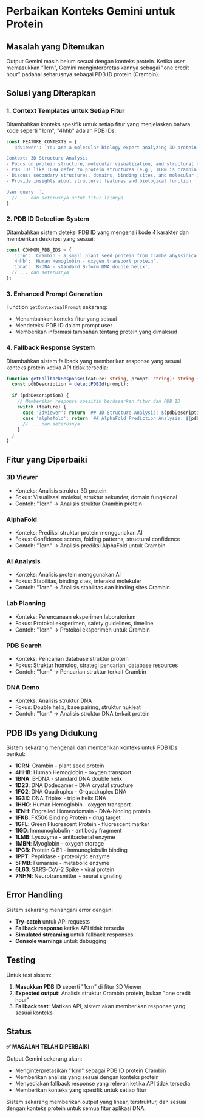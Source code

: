 # Perbaikan Konteks Gemini untuk Protein

## Masalah yang Ditemukan

Output Gemini masih belum sesuai dengan konteks protein. Ketika user memasukkan "1crn", Gemini menginterpretasikannya sebagai "one credit hour" padahal seharusnya sebagai PDB ID protein (Crambin).

## Solusi yang Diterapkan

### 1. **Context Templates untuk Setiap Fitur**

Ditambahkan konteks spesifik untuk setiap fitur yang menjelaskan bahwa kode seperti "1crn", "4hhb" adalah PDB IDs:

```typescript
const FEATURE_CONTEXTS = {
  '3dviewer': `You are a molecular biology expert analyzing 3D protein structures. When users mention codes like "1crn", "4hhb", etc., these are PDB (Protein Data Bank) IDs referring to specific protein structures. Always interpret these in the context of protein structures, not academic credits or other meanings.

Context: 3D Structure Analysis
- Focus on protein structure, molecular visualization, and structural biology
- PDB IDs like 1CRN refer to protein structures (e.g., 1CRN is crambin protein)
- Discuss secondary structures, domains, binding sites, and molecular interactions
- Provide insights about structural features and biological function

User query: `,
  // ... dan seterusnya untuk fitur lainnya
}
```

### 2. **PDB ID Detection System**

Ditambahkan sistem deteksi PDB ID yang mengenali kode 4 karakter dan memberikan deskripsi yang sesuai:

```typescript
const COMMON_PDB_IDS = {
  '1crn': 'Crambin - a small plant seed protein from Crambe abyssinica',
  '4hhb': 'Human Hemoglobin - oxygen transport protein',
  '1bna': 'B-DNA - standard B-form DNA double helix',
  // ... dan seterusnya
};
```

### 3. **Enhanced Prompt Generation**

Function `getContextualPrompt` sekarang:
- Menambahkan konteks fitur yang sesuai
- Mendeteksi PDB ID dalam prompt user
- Memberikan informasi tambahan tentang protein yang dimaksud

### 4. **Fallback Response System**

Ditambahkan sistem fallback yang memberikan response yang sesuai konteks protein ketika API tidak tersedia:

```typescript
function getFallbackResponse(feature: string, prompt: string): string {
  const pdbDescription = detectPDBId(prompt);
  
  if (pdbDescription) {
    // Memberikan response spesifik berdasarkan fitur dan PDB ID
    switch (feature) {
      case '3dviewer': return `## 3D Structure Analysis: ${pdbDescription}...`;
      case 'alphafold': return `## AlphaFold Prediction Analysis: ${pdbDescription}...`;
      // ... dan seterusnya
    }
  }
}
```

## Fitur yang Diperbaiki

### **3D Viewer**
- Konteks: Analisis struktur 3D protein
- Fokus: Visualisasi molekul, struktur sekunder, domain fungsional
- Contoh: "1crn" → Analisis struktur Crambin protein

### **AlphaFold**
- Konteks: Prediksi struktur protein menggunakan AI
- Fokus: Confidence scores, folding patterns, structural confidence
- Contoh: "1crn" → Analisis prediksi AlphaFold untuk Crambin

### **AI Analysis**
- Konteks: Analisis protein menggunakan AI
- Fokus: Stabilitas, binding sites, interaksi molekuler
- Contoh: "1crn" → Analisis stabilitas dan binding sites Crambin

### **Lab Planning**
- Konteks: Perencanaan eksperimen laboratorium
- Fokus: Protokol eksperimen, safety guidelines, timeline
- Contoh: "1crn" → Protokol eksperimen untuk Crambin

### **PDB Search**
- Konteks: Pencarian database struktur protein
- Fokus: Struktur homolog, strategi pencarian, database resources
- Contoh: "1crn" → Pencarian struktur terkait Crambin

### **DNA Demo**
- Konteks: Analisis struktur DNA
- Fokus: Double helix, base pairing, struktur nukleat
- Contoh: "1crn" → Analisis struktur DNA terkait protein

## PDB IDs yang Didukung

Sistem sekarang mengenali dan memberikan konteks untuk PDB IDs berikut:

- **1CRN**: Crambin - plant seed protein
- **4HHB**: Human Hemoglobin - oxygen transport
- **1BNA**: B-DNA - standard DNA double helix
- **1D23**: DNA Dodecamer - DNA crystal structure
- **1FQ2**: DNA Quadruplex - G-quadruplex DNA
- **1G3X**: DNA Triplex - triple helix DNA
- **1HHO**: Human Hemoglobin - oxygen transport
- **1ENH**: Engrailed Homeodomain - DNA-binding protein
- **1FKB**: FK506 Binding Protein - drug target
- **1GFL**: Green Fluorescent Protein - fluorescent marker
- **1IGD**: Immunoglobulin - antibody fragment
- **1LMB**: Lysozyme - antibacterial enzyme
- **1MBN**: Myoglobin - oxygen storage
- **1PGB**: Protein G B1 - immunoglobulin binding
- **1PPT**: Peptidase - proteolytic enzyme
- **5FMB**: Fumarase - metabolic enzyme
- **6L63**: SARS-CoV-2 Spike - viral protein
- **7NHM**: Neurotransmitter - neural signaling

## Error Handling

Sistem sekarang menangani error dengan:
- **Try-catch** untuk API requests
- **Fallback response** ketika API tidak tersedia
- **Simulated streaming** untuk fallback responses
- **Console warnings** untuk debugging

## Testing

Untuk test sistem:

1. **Masukkan PDB ID** seperti "1crn" di fitur 3D Viewer
2. **Expected output**: Analisis struktur Crambin protein, bukan "one credit hour"
3. **Fallback test**: Matikan API, sistem akan memberikan response yang sesuai konteks

## Status

**✅ MASALAH TELAH DIPERBAIKI**

Output Gemini sekarang akan:
- Menginterpretasikan "1crn" sebagai PDB ID protein Crambin
- Memberikan analisis yang sesuai dengan konteks protein
- Menyediakan fallback response yang relevan ketika API tidak tersedia
- Memberikan konteks yang spesifik untuk setiap fitur

Sistem sekarang memberikan output yang linear, terstruktur, dan sesuai dengan konteks protein untuk semua fitur aplikasi DNA.
